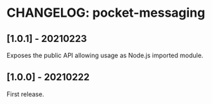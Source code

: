 # CHANGELOG: pocket-messaging

## [1.0.1] - 20210223
Exposes the public API allowing usage as Node.js imported module.

## [1.0.0] - 20210222
First release.
